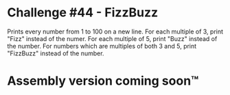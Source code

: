 # Challenge #44 - FizzBuzz

Prints every number from 1 to 100 on a new line.
For each multiple of 3, print "Fizz" instead of the numer.
For each multiple of 5, print "Buzz" instead of the number.
For numbers which are multiples of both 3 and 5, print "FizzBuzz" instead of the number.


# Assembly version coming soon:tm: